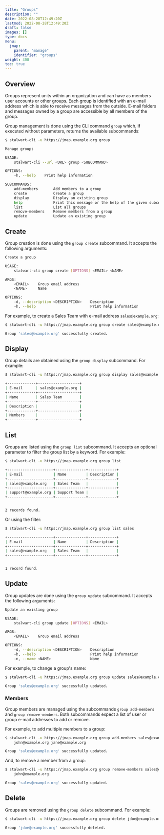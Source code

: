```yaml
---
title: "Groups"
description: ""
date: 2022-08-28T12:49:20Z
lastmod: 2022-08-28T12:49:20Z
draft: false
images: []
type: docs
menu:
  jmap:
    parent: "manage"
    identifier: "groups"
weight: 400
toc: true
---
```


## Overview

Groups represent units within an organization and can have as members user accounts or other
groups. Each group is identified with an e-mail address which is able to receive messages from the outside.
E-mail folders and messages owned by a group are accessible by all members of the group.

Group management is done using the CLI command ``group`` which, if executed without parameters,
returns the available subcommands:

```bash
$ stalwart-cli -u https://jmap.example.org group

Manage groups

USAGE:
    stalwart-cli --url <URL> group <SUBCOMMAND>

OPTIONS:
    -h, --help    Print help information

SUBCOMMANDS:
    add-members       Add members to a group
    create            Create a group
    display           Display an existing group
    help              Print this message or the help of the given subcommand(s)
    list              List all groups
    remove-members    Remove members from a group
    update            Update an existing group
```

## Create

Group creation is done using the ``group create`` subcommand. It accepts the following arguments:

```bash
Create a group

USAGE:
    stalwart-cli group create [OPTIONS] <EMAIL> <NAME>

ARGS:
    <EMAIL>    Group email address
    <NAME>     Name

OPTIONS:
    -d, --description <DESCRIPTION>    Description
    -h, --help                         Print help information
```

For example, to create a Sales Team with e-mail address ``sales@example.org``:

```bash
$ stalwart-cli -u https://jmap.example.org group create sales@example.org "Sales Team"

Group 'sales@example.org' successfully created.
```

## Display

Group details are obtained using the ``group display`` subcommand. For example:

```bash
$ stalwart-cli -u https://jmap.example.org group display sales@example.org

+-------------+-------------------+
| E-mail      | sales@example.org |
+-------------+-------------------+
| Name        | Sales Team        |
+-------------+-------------------+
| Description |                   |
+-------------+-------------------+
| Members     |                   |
+-------------+-------------------+
```

## List

Groups are listed using the ``group list`` subcommand. It accepts an optional parameter
to filter the group list by a keyword. For example:

```bash
$ stalwart-cli -u https://jmap.example.org group list

+---------------------+--------------+-------------+
| E-mail              | Name         | Description |
+---------------------+--------------+-------------+
| sales@example.org   | Sales Team   |             |
+---------------------+--------------+-------------+
| support@example.org | Support Team |             |
+---------------------+--------------+-------------+


2 records found.
```

Or using the filter:

```bash
$ stalwart-cli -u https://jmap.example.org group list sales

+---------------------+--------------+-------------+
| E-mail              | Name         | Description |
+---------------------+--------------+-------------+
| sales@example.org   | Sales Team   |             |
+---------------------+--------------+-------------+


1 record found.
```

## Update

Group updates are done using the ``group update`` subcommand. It accepts the following arguments:

```bash
Update an existing group

USAGE:
    stalwart-cli group update [OPTIONS] <EMAIL>

ARGS:
    <EMAIL>    Group email address

OPTIONS:
    -d, --description <DESCRIPTION>    Description
    -h, --help                         Print help information
    -n, --name <NAME>                  Name
```

For example, to change a group's name:

```bash
$ stalwart-cli -u https://jmap.example.org group update sales@example.org -n "Global Sales Team"

Group 'sales@example.org' successfully updated.
```

### Members

Group members are managed using the subcommands ``group add-members`` and
``group remove-members``. Both subcommands expect a list of user or group e-mail addresses to add or remove.

For example, to add multiple members to a group:

```bash
$ stalwart-cli -u https://jmap.example.org group add-members sales@example.org \
    john@example.org jane@example.org

Group 'sales@example.org' successfully updated.
```

And, to remove a member from a group:

```bash
$ stalwart-cli -u https://jmap.example.org group remove-members sales@example.org \
    john@example.org

Group 'sales@example.org' successfully updated.
```

## Delete

Groups are removed using the ``group delete`` subcommand. For example:

```bash
$ stalwart-cli -u https://jmap.example.org group delete jdoe@example.org

Group 'jdoe@example.org' successfully deleted.
```
